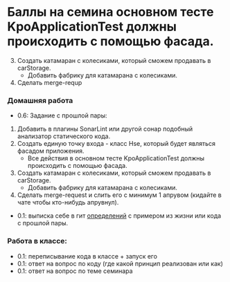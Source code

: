 # Баллы на семина основном тесте KpoApplicationTest должны происходить с помощью фасада.
3. Создать катамаран с колесиками, который сможем продавать в carStorage.
   - Добавить фабрику для катамарана с колесиками.
4. Сделать merge-requр
### Домашняя работа
* 0.6: Задание с прошлой пары:
1. Добавить в плагины SonarLint или другой сонар подобный анализатор статического кода.
2. Создать единую точку входа - класс Hse, который будет являться фасадом приложения.
   - Все действия в основном тесте KpoApplicationTest должны происходить с помощью фасада.
3. Создать катамаран с колесиками, который сможем продавать в carStorage.
   - Добавить фабрику для катамарана с колесиками.
4. Сделать merge-request и слить его с минимум 1 апрувом (кидайте в чате чтобы кто-нибудь апрувнул).

* 0.1: выписка себе в гит [определений](../practise-7/DEFINITIONS.md) с примером из жизни или кода с прошлой пары.
### Работа в классе:
* 0.1: переписывание кода в классе + запуск его 
* 0.1: ответ на вопрос по коду (где какой принцип реализован или как) 
* 0.1: ответ на вопрос по теме семинара